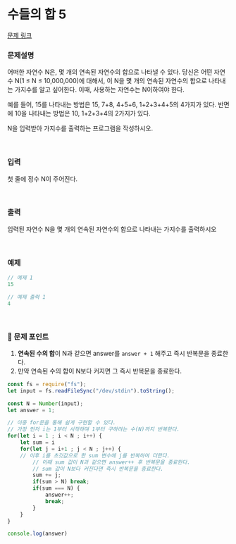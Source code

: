 # **수들의 합 5**

[문제 링크](https://www.acmicpc.net/problem/2018)

### 문제설명

어떠한 자연수 N은, 몇 개의 연속된 자연수의 합으로 나타낼 수 있다. 당신은 어떤 자연수 N(1 ≤ N ≤ 10,000,000)에 대해서, 이 N을 몇 개의 연속된 자연수의 합으로 나타내는 가지수를 알고 싶어한다. 이때, 사용하는 자연수는 N이하여야 한다.

예를 들어, 15를 나타내는 방법은 15, 7+8, 4+5+6, 1+2+3+4+5의 4가지가 있다. 반면에 10을 나타내는 방법은 10, 1+2+3+4의 2가지가 있다.

N을 입력받아 가지수를 출력하는 프로그램을 작성하시오.

<br>

### 입력

첫 줄에 정수 N이 주어진다.

<br>

### 출력

입력된 자연수 N을 몇 개의 연속된 자연수의 합으로 나타내는 가지수를 출력하시오

<br>

### 예제

```jsx
// 예제 1
15

// 예제 출력 1
4
```

<br>

### 📕 문제 포인트

1. **연속된 수의 합**이 N과 같으면 answer를 `answer + 1` 해주고 즉시 반복문을 종료한다.
2. 만약 연속된 수의 합이 N보다 커지면 그 즉시 반복문을 종료한다.

```js
const fs = require("fs");
let input = fs.readFileSync("/dev/stdin").toString();

const N = Number(input);
let answer = 1;

// 이중 for문을 통해 쉽게 구현할 수 있다.
// 가장 먼저 i는 1부터 시작하며 1부터 구하려는 수(N)까지 반복한다.
for(let i = 1 ; i < N ; i++) {
    let sum = i
    for(let j = i+1 ; j < N ; j++) {
    // 이후 i를 초깃값으로 한 sum 변수에 j를 반복하여 더한다.
		// 이때 sum 값이 N과 같으면 answer++ 후 반복문을 종료한다.
		// sum 값이 N보다 커진다면 즉시 반복문을 종료한다.
        sum += j;
        if(sum > N) break;
        if(sum === N) {
            answer++;
            break;
        }
    }
}

console.log(answer)
```